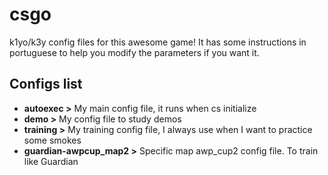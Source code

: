 # csgo
k1yo/k3y config files for this awesome game! It has some instructions in portuguese to help you modify the parameters if you want it.

## Configs list

- **autoexec >** My main config file, it runs when cs initialize
- **demo >** My config file to study demos
- **training >** My training config file, I always use when I want to practice some smokes
- **guardian-awpcup_map2 >** Specific map awp_cup2 config file. To train like Guardian
